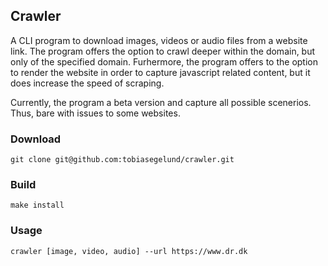 ## Crawler

A CLI program to download images, videos or audio files from a website link. The program
offers the option to crawl deeper within the domain, but only of the specified domain. Furhermore,
the program offers to the option to render the website in order to capture javascript related
content, but it does increase the speed of scraping.

Currently, the program a beta version and capture all possible scenerios. Thus, bare with
issues to some websites.

### Download
```console
git clone git@github.com:tobiasegelund/crawler.git
```

### Build
```console
make install
```

### Usage
```console
crawler [image, video, audio] --url https://www.dr.dk
```